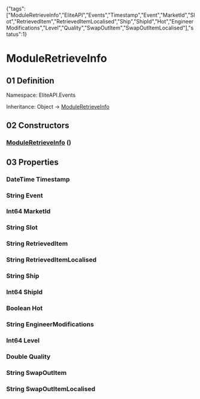 {"tags":["ModuleRetrieveInfo","EliteAPI","Events","Timestamp","Event","MarketId","Slot","RetrievedItem","RetrievedItemLocalised","Ship","ShipId","Hot","EngineerModifications","Level","Quality","SwapOutItem","SwapOutItemLocalised"],"status":1}

# ModuleRetrieveInfo

## 01 Definition

Namespace: <span class='code'>EliteAPI.Events</span>

Inheritance: <span class='code'>Object</span> → <span class='code'>[ModuleRetrieveInfo](../../EliteAPI/Events/ModuleRetrieveInfo.html)</span>

## 02 Constructors

### <span class='code'>[ModuleRetrieveInfo](../../EliteAPI/Events/ModuleRetrieveInfo.html)</span> ()

## 03 Properties

### <span class='code'>DateTime</span> Timestamp

### <span class='code'>String</span> Event

### <span class='code'>Int64</span> MarketId

### <span class='code'>String</span> Slot

### <span class='code'>String</span> RetrievedItem

### <span class='code'>String</span> RetrievedItemLocalised

### <span class='code'>String</span> Ship

### <span class='code'>Int64</span> ShipId

### <span class='code'>Boolean</span> Hot

### <span class='code'>String</span> EngineerModifications

### <span class='code'>Int64</span> Level

### <span class='code'>Double</span> Quality

### <span class='code'>String</span> SwapOutItem

### <span class='code'>String</span> SwapOutItemLocalised

